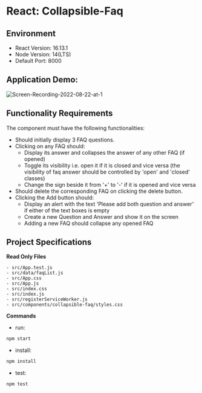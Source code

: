 # React: Collapsible-Faq

## Environment 

- React Version: 16.13.1
- Node Version: 14(LTS)
- Default Port: 8000

## Application Demo:

![Screen-Recording-2022-08-22-at-1](https://user-images.githubusercontent.com/110250951/186084131-dd26ce68-e6f7-4807-9aeb-f6812d83fbd5.gif)

## Functionality Requirements

The component must have the following functionalities:

- Should initially display 3 FAQ questions.
- Clicking on any FAQ should: 
  - Display its answer and collapses the answer of any other FAQ (if opened)
  - Toggle its visibility i.e. open it if it is closed and vice versa (the visibility of faq answer should be controlled by 'open' and 'closed' classes)
  - Change the sign beside it from '+' to '-' if it is opened and vice versa
- Should delete the corresponding FAQ on clicking the delete button.
- Clicking the Add button should: 
  - Display an alert with the text 'Please add both question and answer' if either of the text boxes is empty
  - Create a new Question and Answer and show it on the screen
  - Adding a new FAQ should collapse any opened FAQ

## Project Specifications

**Read Only Files**

    - src/App.test.js
    - src/data/faqList.js
    - src/App.css
    - src/App.js
    - src/index.css
    - src/index.js
    - src/registerServiceWorker.js
    - src/components/collapsible-faq/styles.css


**Commands**
- run: 
```bash
npm start
```
- install: 
```bash
npm install
```
- test: 
```bash
npm test
```
